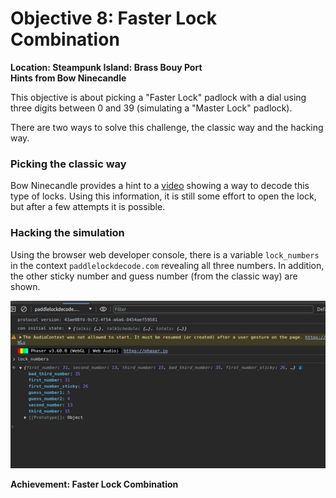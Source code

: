 # Objective 8: Faster Lock Combination
**Location: Steampunk Island: Brass Bouy Port**  
**Hints from Bow Ninecandle**

This objective is about picking a "Faster Lock" padlock with a dial using three digits between 0 and 39 (simulating a "Master Lock" padlock).

There are two ways to solve this challenge, the classic way and the hacking way.

### Picking the classic way
Bow Ninecandle provides a hint to a [video](https://www.youtube.com/watch?v=27rE5ZvWLU0) showing a way to decode this type of locks.
Using this information, it is still some effort to open the lock, but after a few attempts it is possible.

### Hacking the simulation
Using the browser web developer console, there is a variable `lock_numbers` in the context `paddlelockdecode.com` revealing all three numbers. In addition, the other sticky number and guess number (from the classic way) are shown.

![Browser Developer Console](fasterlock-console.png)

**Achievement: Faster Lock Combination**
<!--stackedit_data:
eyJoaXN0b3J5IjpbMTM4ODQ4MDE4MiwyNTk4NDA4NzIsLTIwMT
AxOTI2M119
-->